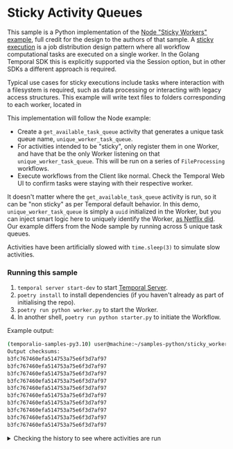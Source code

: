 # Sticky Activity Queues

This sample is a Python implementation of the [Node "Sticky Workers" example](https://github.com/temporalio/samples-typescript/tree/main/activities-sticky-queues), full credit for the design to the authors of that sample. A [sticky execution](https://docs.temporal.io/tasks#sticky-execution) is a job distribution design pattern where all workflow computational tasks are executed on a single worker. In the Golang Temporal SDK this is explicitly supported via the Session option, but in other SDKs a different approach is required. 

Typical use cases for sticky executions include tasks where interaction with a filesystem is required, such as data processing or interacting with legacy access structures. This example will write text files to folders corresponding to each worker, located in 

This implementation will follow the Node example:
- Create a `get_available_task_queue` activity that generates a unique task queue name, `unique_worker_task_queue`.
- For activities intended to be "sticky", only register them in one Worker, and have that be the only Worker listening on that `unique_worker_task_queue`. This will be run on a series of `FileProcessing` workflows.
- Execute workflows from the Client like normal. Check the Temporal Web UI to confirm tasks  were staying with their respective worker.

It doesn't matter where the `get_available_task_queue` activity is run, so it can be "non sticky" as per Temporal default behavior. In this demo, `unique_worker_task_queue` is simply a `uuid` initialized in the Worker, but you can inject smart logic here to uniquely identify the Worker, [as Netflix did](https://community.temporal.io/t/using-dynamic-task-queues-for-traffic-routing/3045). Our example differs from the Node sample by running across 5 unique task queues.

Activities have been artificially slowed with `time.sleep(3)` to simulate slow activities.

### Running this sample

1. `temporal server start-dev` to start [Temporal Server](https://github.com/temporalio/cli/#installation).
1. `poetry install` to install dependencies (if you haven't already as part of initialising the repo).
1. `poetry run python worker.py` to start the Worker.
1. In another shell, `poetry run python starter.py` to initiate the Workflow.

Example output:

```bash
(temporalio-samples-py3.10) user@machine:~/samples-python/sticky_workers$ poetry run python starter.py 
Output checksums:
b3fc767460efa514753a75e6f3d7af97
b3fc767460efa514753a75e6f3d7af97
b3fc767460efa514753a75e6f3d7af97
b3fc767460efa514753a75e6f3d7af97
b3fc767460efa514753a75e6f3d7af97
b3fc767460efa514753a75e6f3d7af97
b3fc767460efa514753a75e6f3d7af97
b3fc767460efa514753a75e6f3d7af97
b3fc767460efa514753a75e6f3d7af97
b3fc767460efa514753a75e6f3d7af97
```

<details>
<summary>Checking the history to see where activities are run</summary>
All activities for the one workflow are running against the same task queue, which corresponds to unique workers:

![image](./static/all-activitites-on-same-task-queue.png)

</details>


